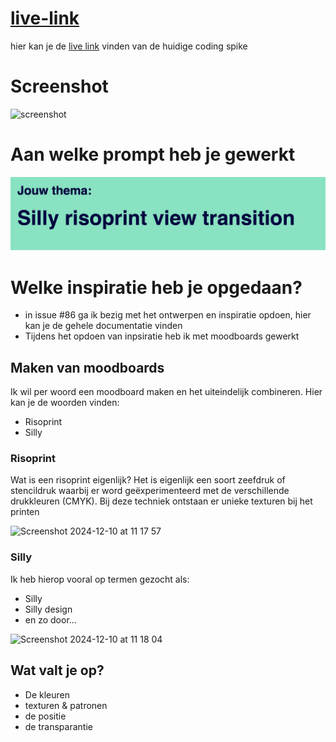 # [live-link](https://6762cf2c8c27a20bf091ed7d--deluxe-flan-15f028.netlify.app/)
hier kan je de [live link](https://6762cf2c8c27a20bf091ed7d--deluxe-flan-15f028.netlify.app/) vinden van de huidige coding spike 

# Screenshot
![screenshot](docs/screenshots/screenshot-view-transition.png)

# Aan welke prompt heb je gewerkt
![prompt](docs/screenshots/prompt.png)

# Welke inspiratie heb je opgedaan? 

* in issue #86 ga ik bezig met het ontwerpen en inspiratie opdoen, hier kan je de gehele documentatie vinden
* Tijdens het opdoen van inpsiratie heb ik met moodboards gewerkt

## Maken van moodboards
Ik wil per woord een moodboard maken en het uiteindelijk combineren. Hier kan je de woorden vinden:

* Risoprint
* Silly

### Risoprint 
Wat is een risoprint eigenlijk? Het is eigenlijk een soort zeefdruk of stencildruk waarbij er word geëxperimenteerd met de verschillende drukkleuren (CMYK). Bij deze techniek ontstaan er unieke texturen bij het printen 

<img width="472" alt="Screenshot 2024-12-10 at 11 17 57" src="https://github.com/user-attachments/assets/0b1c6fff-72d1-458f-8ef7-5bdfca7cffb0">


### Silly 
Ik heb hierop vooral op termen gezocht als:
* Silly 
* Silly design 
* en zo door...

<img width="471" alt="Screenshot 2024-12-10 at 11 18 04" src="https://github.com/user-attachments/assets/ae7cdf88-4573-4640-b829-c79433e98f43">


## Wat valt je op?
* De kleuren 
* texturen & patronen
* de positie
* de transparantie 

